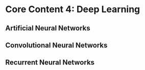 # Core Content 4: Deep Learning

## Artificial Neural Networks
<!-- 
### Backpropagation

### Tricks of Optimization 2

#### Exploding vs Vanishing Gradients -->

## Convolutional Neural Networks

## Recurrent Neural Networks